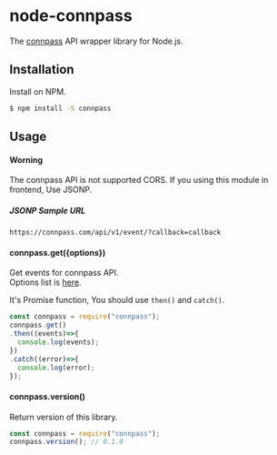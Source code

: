 # node-connpass
The [connpass](https://connpass.com/) API wrapper library for Node.js.

## Installation

Install on NPM.

```bash
$ npm install -S connpass
```

## Usage

#### Worning

The connpass API is not supported CORS.
If you using this module in frontend, Use JSONP.

##### JSONP Sample URL

```
https://connpass.com/api/v1/event/?callback=callback
```

#### connpass.get({options})

Get events for connpass API.  
Options list is [here](https://connpass.com/about/api/).

It's Promise function, You should use `then()` and `catch()`.

```js
const connpass = require("connpass");
connpass.get()
.then((events)=>{
  console.log(events);
})
.catch((error)=>{
  console.log(error);
});
```

#### connpass.version()

Return version of this library.

```js
const connpass = require("connpass");
connpass.version(); // 0.1.0
```
